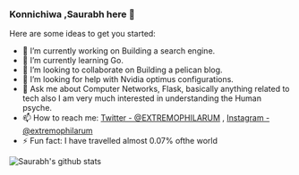### Konnichiwa ,Saurabh here 👋

Here are some ideas to get you started:

- 🔭 I’m currently working on Building a search engine.
- 🌱 I’m currently learning Go.
- 👯 I’m looking to collaborate on Building a pelican blog.
- 🤔 I’m looking for help with Nvidia optimus configurations.
- 💬 Ask me about Computer Networks, Flask, basically anything related to tech also I am very much interested in understanding the Human psyche. 
- 📫 How to reach me: [Twitter - @EXTREMOPHILARUM](https://twitter.com/EXTREMOPHILARUM) , [Instagram - @extremophilarum](https://instagram.com/extremophilarum)
- ⚡ Fun fact: I have travelled almost 0.07% ofthe world 

![Saurabh's github stats](https://github-readme-stats.vercel.app/api?username=EXTREMOPHILARUM&show_icons=true)
